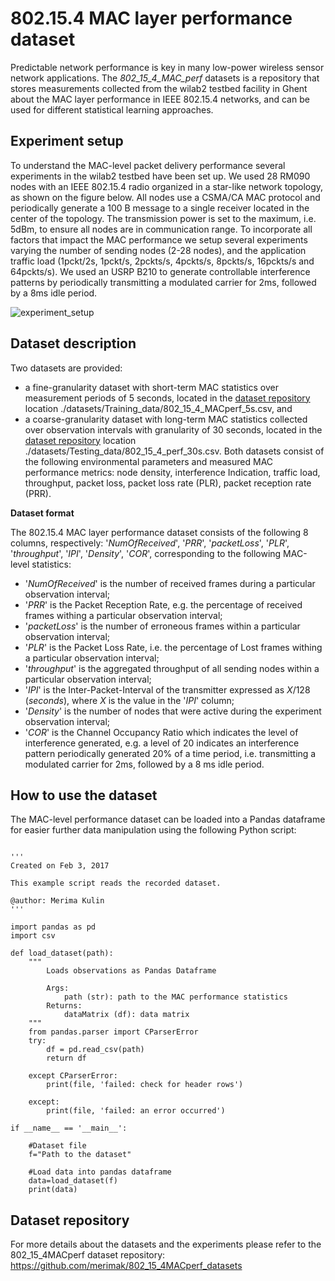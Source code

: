 # 802.15.4 MAC layer performance dataset

Predictable network performance is key in many low-power wireless sensor network applications.
The *802_15_4_MAC_perf* datasets is a repository that stores measurements collected from the wilab2 testbed facility in Ghent about the MAC layer performance in IEEE 802.15.4 networks, and can be used for different statistical learning approaches.

## **Experiment setup**
To  understand  the  MAC-level packet delivery  performance several experiments in the wilab2 testbed have been set up. We used 28 RM090 nodes with an IEEE 802.15.4 radio organized in a star-like network topology, as shown on the figure below. All nodes use a CSMA/CA MAC protocol and periodically generate a 100 B message to a single receiver located in the center of the topology. The transmission power is  set  to  the  maximum, i.e. 5dBm,  to  ensure all nodes are in communication range.  To incorporate all factors that impact the MAC performance we setup several experiments varying the number of sending nodes (2-28 nodes), and the application traffic load (1pckt/2s, 1pckt/s, 2pckts/s, 4pckts/s, 8pckts/s, 16pckts/s and 64pckts/s).
We used an USRP B210 to generate controllable interference patterns by periodically transmitting a modulated carrier for 2ms, followed by a 8ms idle period.

![experiment_setup](https://cloud.githubusercontent.com/assets/7999611/21597995/51e8ae4a-d154-11e6-8984-554d0109b8b1.png)

## **Dataset description**
Two datasets are provided:
* a fine-granularity dataset with short-term MAC statistics over measurement periods of 5 seconds, located in the [dataset repository](#dataset-repository) location ./datasets/Training_data/802_15_4_MACperf_5s.csv, and 
* a coarse-granularity dataset with long-term MAC statistics collected over observation intervals with granularity of 30 seconds, located in the [dataset repository](#dataset-repository) location ./datasets/Testing_data/802_15_4_perf_30s.csv. Both datasets consist of the following environmental parameters and measured MAC performance metrics: node density, interference Indication, traffic load, throughput, packet loss, packet loss rate (PLR), packet reception rate (PRR).

**Dataset format**

The 802.15.4 MAC layer performance dataset consists of the following 8 columns, respectively: '*NumOfReceived*', '*PRR*', '*packetLoss*', '*PLR*', '*throughput*', '*IPI*', '*Density*', '*COR*', corresponding to the following MAC-level statistics:
* '*NumOfReceived*' is the number of received frames during a particular observation interval;
* '*PRR*' is the Packet Reception Rate, e.g. the percentage of received frames withing a particular observation interval;
* '*packetLoss*' is the number of erroneous frames within a particular observation interval;
* '*PLR*' is the Packet Loss Rate, i.e. the percentage of Lost frames withing a particular observation interval;
* '*throughput*' is the aggregated throughput of all sending nodes within a particular observation interval;
* '*IPI*' is the Inter-Packet-Interval of the transmitter expressed as *X*/128 (*seconds*), where *X* is the value in the '*IPI*' column;
* '*Density*' is the number of nodes that were active during the experiment observation interval;
* '*COR*' is the Channel Occupancy Ratio which indicates the level of interference generated, e.g. a level of 20 indicates an interference pattern periodically generated 20% of a time period, i.e. transmitting a modulated carrier for 2ms, followed by a 8 ms idle period.


## **How to use the dataset**

The MAC-level performance dataset can be loaded into a Pandas dataframe for easier further data manipulation using the following Python script:

```

'''
Created on Feb 3, 2017

This example script reads the recorded dataset.

@author: Merima Kulin
'''

import pandas as pd
import csv

def load_dataset(path):
    """
        Loads observations as Pandas Dataframe
        
        Args:
            path (str): path to the MAC performance statistics
        Returns:
            dataMatrix (df): data matrix
    """
    from pandas.parser import CParserError
    try:
        df = pd.read_csv(path)
        return df
        
    except CParserError:
        print(file, 'failed: check for header rows')

    except:
        print(file, 'failed: an error occurred')

if __name__ == '__main__':

	#Dataset file
	f="Path to the dataset"

	#Load data into pandas dataframe
	data=load_dataset(f)
	print(data)

```

## **Dataset repository**
For more details about the datasets and the experiments please refer to the 802_15_4MACperf dataset repository:
https://github.com/merimak/802_15_4MACperf_datasets


